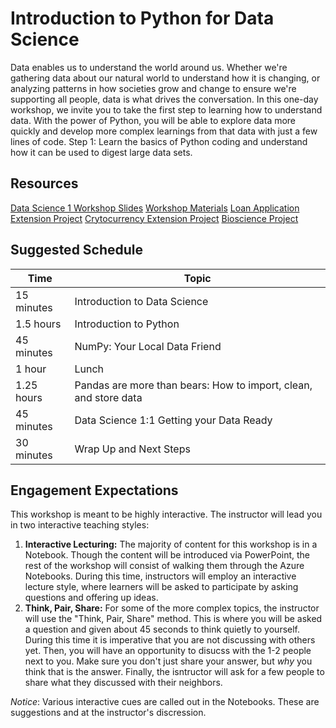 # Introduction to Python for Data Science

Data enables us to understand the world around us. Whether we're gathering 
data about our natural world to understand how it is changing, or analyzing 
patterns in how societies grow and change to ensure we're supporting all 
people, data is what drives the conversation. In this one-day workshop, we 
invite you to take the first step to learning how to understand data. With 
the power of Python, you will be able to explore data more quickly and 
develop more complex learnings from that data with just a few lines of code. 
Step 1: Learn the basics of Python coding and understand how it can be used 
to digest large data sets.

## Resources
[Data Science 1 Workshop Slides](https://slidedecks.blob.core.windows.net/reactorslides/Data_Science_1.pptx)
[Workshop Materials](\workshop-materials)
[Loan Application Extension Project](\loan-project)
[Crytocurrency Extension Project](\cryptocurrency-project)
[Bioscience Project](\bioscience-project)

## Suggested Schedule
| Time | Topic |
| ---- | ----- | 
| 15 minutes | Introduction to Data Science |
| 1.5 hours | Introduction to Python |
| 45 minutes | NumPy: Your Local Data Friend | 
| 1 hour | Lunch | 
| 1.25 hours | Pandas are more than bears: How to import, clean, and store data | 
| 45 minutes | Data Science 1:1 Getting your Data Ready | 
| 30 minutes | Wrap Up and Next Steps |

## Engagement Expectations
This workshop is meant to be highly interactive. The instructor will lead you in 
two interactive teaching styles:
1. **Interactive Lecturing:** The majority of content for this workshop is in a 
Notebook. Though the content will be introduced via PowerPoint, the rest of the 
workshop will consist of walking them through the Azure Notebooks. During this time, 
instructors will employ an interactive lecture style, where learners will be asked to 
participate by asking questions and offering up ideas.
2. **Think, Pair, Share:** For some of the more complex topics, the instructor will 
use the "Think, Pair, Share" method. This is where you will be asked a question and 
given about 45 seconds to think quietly to yourself. During this time it is imperative 
that you are not discussing with others yet. Then, you will have an opportunity to 
disucss with the 1-2 people next to you. Make sure you don't just share your answer, 
but *why* you think that is the answer. Finally, the isntructor will ask for a few 
people to share what they discussed with their neighbors. 

*Notice*: Various interactive cues are called out in the Notebooks. These are 
suggestions and at the instructor's discression.